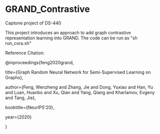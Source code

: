 # GRAND_Contrastive
Captone project of DS-440

This project introduces an approach to add graph contrastive representation learning into GRAND.
The code can be run as "sh run_cora.sh"





Reference Citation:

@inproceedings{feng2020grand,

  title={Graph Random Neural Network for Semi-Supervised Learning on Graphs},
  
  author={Feng, Wenzheng and Zhang, Jie and Dong, Yuxiao and Han, Yu and Luan, Huanbo and Xu, Qian and Yang, Qiang and Kharlamov, Evgeny and Tang, Jie},
  
  booktitle={NeurIPS'20},
  
  year={2020}
  
}
